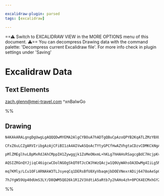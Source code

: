 ```yaml
---

excalidraw-plugin: parsed
tags: [excalidraw]

---
```

==⚠  Switch to EXCALIDRAW VIEW in the MORE OPTIONS menu of this document. ⚠== You can decompress Drawing data with the command palette: 'Decompress current Excalidraw file'. For more info check in plugin settings under 'Saving'


# Excalidraw Data
## Text Elements
zach.glenn@mei-travel.com ^xnBaIwGo

%%
## Drawing
```compressed-json
N4KAkARALgngDgUwgLgAQQQDwMYEMA2AlgCYBOuA7hADTgQBuCpAzoQPYB2KqATLZMzYBXUtiRoIACyhQ4zZAHoFAc0JRJQgEYA6bGwC2CgF7N6hbEcK4OCtptbErHALRY8RMpWdx8Q1TdIEfARcZgRmBShcZQUebTiANho6IIR9BA4oZm4AbXAwUDAi6HhxdCgsKGSiyEYWdi40HgB2fmK61k4AOU4xbgBGAFYAZgT+gA4ATnHmgAY2yEIOYixu

CFxZ6uLCZgARVIribgAzAjCFiBI1zA4AIVwASQoAcTYtyGPCfHwAZVhgtaCDzvCDMKCkNgAawQAHUSOpuLNtIMLmCIdC/jAARIgVcLhC/JIOOFsmh+hc2HBcNg1DABrN5vlINZlNjUIyahBMNxnAlxsN4glplN+UMACzDC50tDOMWzcbaZrNYYS5oopmg8FQhAAYTY+DYpDWAGIeMdJggxWKQZpqZDlATlnqDUaJODrMwqYFMiCKPDJNweGKEsjh

pMlZMEglhvLBpMxRdJAhCMppIH1Zywggjk1ZoMeONxmL+hKLg7hHAHsRSagcgBdC7HcjpKvcDhCb744TLYnMGvtzsazTd4gAUWC6UyNfrFyEcGIuEOA2aEzjKsG+fGGeKRA4kLbHfwFwN2GhOdQp3w5w1x04UB+hCMZR4HOKt8yADFcPovtLUOSNQqTAqgkIxqUkbRWQyDgAAF0kIZx3UYfBdAMEFyAoAAVSo1jA7AIKgjhYPgxDyGQ1D9BBICoA

AQSIZRGnQYJjiqC46igcwCDolNGOgSkQT0TJcCWJhWzQAcjw1Q0UyWAhsOA3DwMg4IiLg5NSNwci9Eoi5cCEKA2AAJXCR8ynBIQEGPESAAlk1TED/3iQZ8gAX3ABs6FwOA4D+RcykKSB1DSMoIHotM2gYQgEAoe5T3LIQnX1Q0TWOVK0q2CBsBEb0oAeCp9D+dFdSS110FNc1LWtCKstIHK8rSWL7UdYhnWSt1yA4T1cByjKarq/KPy+X5/hC3Ej

mq7KMly/LCu1OFiARNAkW3TLJsyeqCq1DERsBfU8XyVbaqmjbDOEVNexrADij6478oAeSpGlYHpV9Dv6tIPzvL8f3wP8rsgG71oGu8HyfQNXsB6a0nk2j6N45jWIOyGNt80haNqtgKCTXBzwkiajqBtJR2WGiMaxkJz3WMmMuYbAIW+AANel+hDFbafp/AAE1uASYNtGjBIVxmFajDYNC0AC2oCAswNXPx979FOhLiAutZmoyh0SFBso8YOzWWpK

7hJYgW59Up40dUmS3LY/D8QWM5QO26k1R12V3XdtiA5aRtb7y2hAHo4zh+0PCK4ECMxhGYZ5SC10yD0HN9mwQYzliYJZlCNjUMlwTRgnPczLI1bAiDgbhC4uDhvzM0gLIpfTdxrizveKOwACsEGwLIfiruAAFk2BWYnc/zk4zgQcAXP4CBPmCGtgDclygA==
```
%%